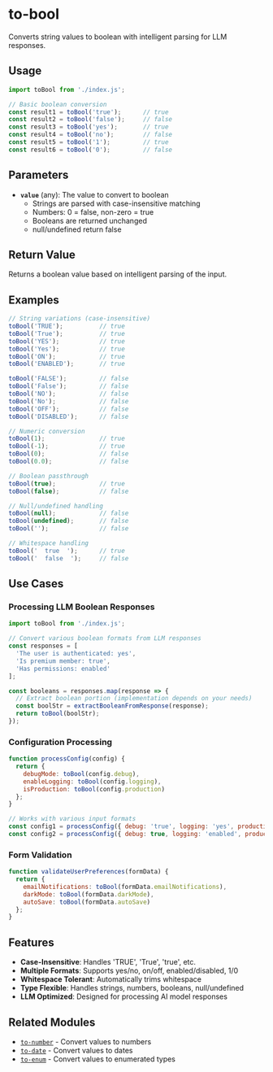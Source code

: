 # to-bool

Converts string values to boolean with intelligent parsing for LLM responses.

## Usage

```javascript
import toBool from './index.js';

// Basic boolean conversion
const result1 = toBool('true');      // true
const result2 = toBool('false');     // false
const result3 = toBool('yes');       // true
const result4 = toBool('no');        // false
const result5 = toBool('1');         // true
const result6 = toBool('0');         // false
```

## Parameters

- **`value`** (any): The value to convert to boolean
  - Strings are parsed with case-insensitive matching
  - Numbers: 0 = false, non-zero = true
  - Booleans are returned unchanged
  - null/undefined return false

## Return Value

Returns a boolean value based on intelligent parsing of the input.

## Examples

```javascript
// String variations (case-insensitive)
toBool('TRUE');          // true
toBool('True');          // true
toBool('YES');           // true
toBool('Yes');           // true
toBool('ON');            // true
toBool('ENABLED');       // true

toBool('FALSE');         // false
toBool('False');         // false
toBool('NO');            // false
toBool('No');            // false
toBool('OFF');           // false
toBool('DISABLED');      // false

// Numeric conversion
toBool(1);               // true
toBool(-1);              // true
toBool(0);               // false
toBool(0.0);             // false

// Boolean passthrough
toBool(true);            // true
toBool(false);           // false

// Null/undefined handling
toBool(null);            // false
toBool(undefined);       // false
toBool('');              // false

// Whitespace handling
toBool('  true  ');      // true
toBool('  false  ');     // false
```

## Use Cases

### Processing LLM Boolean Responses
```javascript
import toBool from './index.js';

// Convert various boolean formats from LLM responses
const responses = [
  'The user is authenticated: yes',
  'Is premium member: true',
  'Has permissions: enabled'
];

const booleans = responses.map(response => {
  // Extract boolean portion (implementation depends on your needs)
  const boolStr = extractBooleanFromResponse(response);
  return toBool(boolStr);
});
```

### Configuration Processing
```javascript
function processConfig(config) {
  return {
    debugMode: toBool(config.debug),
    enableLogging: toBool(config.logging),
    isProduction: toBool(config.production)
  };
}

// Works with various input formats
const config1 = processConfig({ debug: 'true', logging: 'yes', production: '1' });
const config2 = processConfig({ debug: true, logging: 'enabled', production: 0 });
```

### Form Validation
```javascript
function validateUserPreferences(formData) {
  return {
    emailNotifications: toBool(formData.emailNotifications),
    darkMode: toBool(formData.darkMode),
    autoSave: toBool(formData.autoSave)
  };
}
```

## Features

- **Case-Insensitive**: Handles 'TRUE', 'True', 'true', etc.
- **Multiple Formats**: Supports yes/no, on/off, enabled/disabled, 1/0
- **Whitespace Tolerant**: Automatically trims whitespace
- **Type Flexible**: Handles strings, numbers, booleans, null/undefined
- **LLM Optimized**: Designed for processing AI model responses

## Related Modules

- [`to-number`](../to-number/README.md) - Convert values to numbers
- [`to-date`](../to-date/README.md) - Convert values to dates
- [`to-enum`](../to-enum/README.md) - Convert values to enumerated types 
